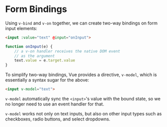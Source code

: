 # Form Bindings

Using `v-bind` and `v-on` together, we can create two-way bindings on form input elements:
```html
<input :value="text" @input="onInput">
```
```javascript
function onInput(e) {
    // a v-on handler receives the native DOM event
    // as the argument
    text.value = e.target.value
}
```

To simplify two-way bindings, Vue provides a directive, `v-model`, which is essentially a syntax sugar for the above:
```html
<input v-model="text">
```

`v-model` automatically sync the `<input>`'s value with the bound state, so we no longer need to use an event handler for that.

`v-model` works not only on text inputs, but also on other input types such as checkboxes, radio buttons, and select dropdowns.